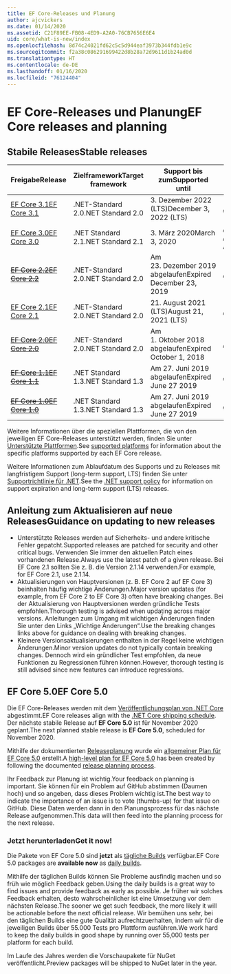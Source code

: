 ```yaml
---
title: EF Core-Releases und Planung
author: ajcvickers
ms.date: 01/14/2020
ms.assetid: C21F89EE-FB08-4ED9-A2A0-76CB7656E6E4
uid: core/what-is-new/index
ms.openlocfilehash: 8d74c24021fd62c5c5d944eaf3973b344fdb1e9c
ms.sourcegitcommit: f2a38c086291699422d8b28a72d9611d1b24ad0d
ms.translationtype: HT
ms.contentlocale: de-DE
ms.lasthandoff: 01/16/2020
ms.locfileid: "76124404"
---
```

# <a name="ef-core-releases-and-planning"></a><span data-ttu-id="7a856-102">EF Core-Releases und Planung</span><span class="sxs-lookup"><span data-stu-id="7a856-102">EF Core releases and planning</span></span>

## <a name="stable-releases"></a><span data-ttu-id="7a856-103">Stabile Releases</span><span class="sxs-lookup"><span data-stu-id="7a856-103">Stable releases</span></span>

| <span data-ttu-id="7a856-104">Freigabe</span><span class="sxs-lookup"><span data-stu-id="7a856-104">Release</span></span> | <span data-ttu-id="7a856-105">Zielframework</span><span class="sxs-lookup"><span data-stu-id="7a856-105">Target framework</span></span> | <span data-ttu-id="7a856-106">Support bis zum</span><span class="sxs-lookup"><span data-stu-id="7a856-106">Supported until</span></span> | <span data-ttu-id="7a856-107">Links</span><span class="sxs-lookup"><span data-stu-id="7a856-107">Links</span></span>
|:--------|------------------|-----------------|------
| [<span data-ttu-id="7a856-108">EF Core 3.1</span><span class="sxs-lookup"><span data-stu-id="7a856-108">EF Core 3.1</span></span>](https://www.nuget.org/packages/Microsoft.EntityFrameworkCore/3.1.1) | <span data-ttu-id="7a856-109">.NET-Standard 2.0</span><span class="sxs-lookup"><span data-stu-id="7a856-109">.NET Standard 2.0</span></span> | <span data-ttu-id="7a856-110">3\. Dezember 2022 (LTS)</span><span class="sxs-lookup"><span data-stu-id="7a856-110">December 3, 2022 (LTS)</span></span> | [<span data-ttu-id="7a856-111">Ankündigung</span><span class="sxs-lookup"><span data-stu-id="7a856-111">Announcement</span></span>](https://devblogs.microsoft.com/dotnet/announcing-entity-framework-core-3-1-and-entity-framework-6-4/)
| [<span data-ttu-id="7a856-112">EF Core 3.0</span><span class="sxs-lookup"><span data-stu-id="7a856-112">EF Core 3.0</span></span>](https://www.nuget.org/packages/Microsoft.EntityFrameworkCore/3.0.1) | <span data-ttu-id="7a856-113">.NET Standard 2.1</span><span class="sxs-lookup"><span data-stu-id="7a856-113">.NET Standard 2.1</span></span> | <span data-ttu-id="7a856-114">3\. März 2020</span><span class="sxs-lookup"><span data-stu-id="7a856-114">March 3, 2020</span></span> | <span data-ttu-id="7a856-115">[Ankündigung](https://devblogs.microsoft.com/dotnet/announcing-ef-core-3-0-and-ef-6-3-general-availability/) / [Wichtige Änderungen](ef-core-3.0/breaking-changes.md)</span><span class="sxs-lookup"><span data-stu-id="7a856-115">[Announcement](https://devblogs.microsoft.com/dotnet/announcing-ef-core-3-0-and-ef-6-3-general-availability/) / [Breaking changes](ef-core-3.0/breaking-changes.md)</span></span>
| <span data-ttu-id="7a856-116">~~[EF Core 2.2](https://www.nuget.org/packages/Microsoft.EntityFrameworkCore/2.2.6)~~</span><span class="sxs-lookup"><span data-stu-id="7a856-116">~~[EF Core 2.2](https://www.nuget.org/packages/Microsoft.EntityFrameworkCore/2.2.6)~~</span></span> | <span data-ttu-id="7a856-117">.NET-Standard 2.0</span><span class="sxs-lookup"><span data-stu-id="7a856-117">.NET Standard 2.0</span></span> | <span data-ttu-id="7a856-118">Am 23. Dezember 2019 abgelaufen</span><span class="sxs-lookup"><span data-stu-id="7a856-118">Expired December 23, 2019</span></span> | [<span data-ttu-id="7a856-119">Ankündigung</span><span class="sxs-lookup"><span data-stu-id="7a856-119">Announcement</span></span>](https://devblogs.microsoft.com/dotnet/announcing-entity-framework-core-2-2/)
| [<span data-ttu-id="7a856-120">EF Core 2.1</span><span class="sxs-lookup"><span data-stu-id="7a856-120">EF Core 2.1</span></span>](https://www.nuget.org/packages/Microsoft.EntityFrameworkCore/2.1.14) | <span data-ttu-id="7a856-121">.NET-Standard 2.0</span><span class="sxs-lookup"><span data-stu-id="7a856-121">.NET Standard 2.0</span></span> | <span data-ttu-id="7a856-122">21. August 2021 (LTS)</span><span class="sxs-lookup"><span data-stu-id="7a856-122">August 21, 2021 (LTS)</span></span> | [<span data-ttu-id="7a856-123">Ankündigung</span><span class="sxs-lookup"><span data-stu-id="7a856-123">Announcement</span></span>](https://devblogs.microsoft.com/dotnet/announcing-entity-framework-core-2-1/)
| <span data-ttu-id="7a856-124">~~[EF Core 2.0](https://www.nuget.org/packages/Microsoft.EntityFrameworkCore/2.0.3)~~</span><span class="sxs-lookup"><span data-stu-id="7a856-124">~~[EF Core 2.0](https://www.nuget.org/packages/Microsoft.EntityFrameworkCore/2.0.3)~~</span></span> | <span data-ttu-id="7a856-125">.NET-Standard 2.0</span><span class="sxs-lookup"><span data-stu-id="7a856-125">.NET Standard 2.0</span></span> | <span data-ttu-id="7a856-126">Am 1. Oktober 2018 abgelaufen</span><span class="sxs-lookup"><span data-stu-id="7a856-126">Expired October 1, 2018</span></span> | [<span data-ttu-id="7a856-127">Ankündigung</span><span class="sxs-lookup"><span data-stu-id="7a856-127">Announcement</span></span>](https://devblogs.microsoft.com/dotnet/announcing-entity-framework-core-2-0/)
| <span data-ttu-id="7a856-128">~~[EF Core 1.1](https://www.nuget.org/packages/Microsoft.EntityFrameworkCore/1.1.6)~~</span><span class="sxs-lookup"><span data-stu-id="7a856-128">~~[EF Core 1.1](https://www.nuget.org/packages/Microsoft.EntityFrameworkCore/1.1.6)~~</span></span> | <span data-ttu-id="7a856-129">.NET Standard 1.3</span><span class="sxs-lookup"><span data-stu-id="7a856-129">.NET Standard 1.3</span></span> | <span data-ttu-id="7a856-130">Am 27. Juni 2019 abgelaufen</span><span class="sxs-lookup"><span data-stu-id="7a856-130">Expired June 27 2019</span></span> | [<span data-ttu-id="7a856-131">Ankündigung</span><span class="sxs-lookup"><span data-stu-id="7a856-131">Announcement</span></span>](https://devblogs.microsoft.com/dotnet/announcing-entity-framework-core-1-1/)
| <span data-ttu-id="7a856-132">~~[EF Core 1.0](https://www.nuget.org/packages/Microsoft.EntityFrameworkCore/1.0.6)~~</span><span class="sxs-lookup"><span data-stu-id="7a856-132">~~[EF Core 1.0](https://www.nuget.org/packages/Microsoft.EntityFrameworkCore/1.0.6)~~</span></span> | <span data-ttu-id="7a856-133">.NET Standard 1.3</span><span class="sxs-lookup"><span data-stu-id="7a856-133">.NET Standard 1.3</span></span> | <span data-ttu-id="7a856-134">Am 27. Juni 2019 abgelaufen</span><span class="sxs-lookup"><span data-stu-id="7a856-134">Expired June 27 2019</span></span> | [<span data-ttu-id="7a856-135">Ankündigung</span><span class="sxs-lookup"><span data-stu-id="7a856-135">Announcement</span></span>](https://devblogs.microsoft.com/dotnet/entity-framework-core-1-0-0-available/)

<span data-ttu-id="7a856-136">Weitere Informationen über die speziellen Plattformen, die von den jeweiligen EF Core-Releases unterstützt werden, finden Sie unter [Unterstützte Plattformen](../platforms/index.md).</span><span class="sxs-lookup"><span data-stu-id="7a856-136">See [supported platforms](../platforms/index.md) for information about the specific platforms supported by each EF Core release.</span></span>

<span data-ttu-id="7a856-137">Weitere Informationen zum Ablaufdatum des Supports und zu Releases mit langfristigem Support (long-term support, LTS) finden Sie unter [Supportrichtlinie für .NET](https://dotnet.microsoft.com/platform/support/policy/dotnet-core).</span><span class="sxs-lookup"><span data-stu-id="7a856-137">See the [.NET support policy](https://dotnet.microsoft.com/platform/support/policy/dotnet-core) for information on support expiration and long-term support (LTS) releases.</span></span>

## <a name="guidance-on-updating-to-new-releases"></a><span data-ttu-id="7a856-138">Anleitung zum Aktualisieren auf neue Releases</span><span class="sxs-lookup"><span data-stu-id="7a856-138">Guidance on updating to new releases</span></span>

* <span data-ttu-id="7a856-139">Unterstützte Releases werden auf Sicherheits- und andere kritische Fehler gepatcht.</span><span class="sxs-lookup"><span data-stu-id="7a856-139">Supported releases are patched for security and other critical bugs.</span></span> <span data-ttu-id="7a856-140">Verwenden Sie immer den aktuellen Patch eines vorhandenen Release.</span><span class="sxs-lookup"><span data-stu-id="7a856-140">Always use the latest patch of a given release.</span></span> <span data-ttu-id="7a856-141">Bei EF Core 2.1 sollten Sie z. B. die Version 2.1.14 verwenden.</span><span class="sxs-lookup"><span data-stu-id="7a856-141">For example, for EF Core 2.1, use 2.1.14.</span></span>
* <span data-ttu-id="7a856-142">Aktualisierungen von Hauptversionen (z. B. EF Core 2 auf EF Core 3) beinhalten häufig wichtige Änderungen.</span><span class="sxs-lookup"><span data-stu-id="7a856-142">Major version updates (for example, from EF Core 2 to EF Core 3) often have breaking changes.</span></span> <span data-ttu-id="7a856-143">Bei der Aktualisierung von Hauptversionen werden gründliche Tests empfohlen.</span><span class="sxs-lookup"><span data-stu-id="7a856-143">Thorough testing is advised when updating across major versions.</span></span> <span data-ttu-id="7a856-144">Anleitungen zum Umgang mit wichtigen Änderungen finden Sie unter den Links „Wichtige Änderungen“.</span><span class="sxs-lookup"><span data-stu-id="7a856-144">Use the breaking changes links above for guidance on dealing with breaking changes.</span></span>
* <span data-ttu-id="7a856-145">Kleinere Versionsaktualisierungen enthalten in der Regel keine wichtigen Änderungen.</span><span class="sxs-lookup"><span data-stu-id="7a856-145">Minor version updates do not typically contain breaking changes.</span></span> <span data-ttu-id="7a856-146">Dennoch wird ein gründlicher Test empfohlen, da neue Funktionen zu Regressionen führen können.</span><span class="sxs-lookup"><span data-stu-id="7a856-146">However, thorough testing is still advised since new features can introduce regressions.</span></span>

## <a name="ef-core-50"></a><span data-ttu-id="7a856-147">EF Core 5.0</span><span class="sxs-lookup"><span data-stu-id="7a856-147">EF Core 5.0</span></span>

<span data-ttu-id="7a856-148">Die EF Core-Releases werden mit dem [Veröffentlichungsplan von .NET Core](https://github.com/dotnet/core/blob/master/roadmap.md) abgestimmt.</span><span class="sxs-lookup"><span data-stu-id="7a856-148">EF Core releases align with the [.NET Core shipping schedule](https://github.com/dotnet/core/blob/master/roadmap.md).</span></span> <span data-ttu-id="7a856-149">Der nächste stabile Release auf **EF Core 5.0** ist für November 2020 geplant.</span><span class="sxs-lookup"><span data-stu-id="7a856-149">The next planned stable release is **EF Core 5.0**, scheduled for November 2020.</span></span>

<span data-ttu-id="7a856-150">Mithilfe der dokumentierten [Releaseplanung](release-planning.md) wurde ein [allgemeiner Plan für EF Core 5.0](ef-core-5.0/plan.md) erstellt.</span><span class="sxs-lookup"><span data-stu-id="7a856-150">A [high-level plan for EF Core 5.0](ef-core-5.0/plan.md) has been created by following the documented [release planning process](release-planning.md).</span></span>

<span data-ttu-id="7a856-151">Ihr Feedback zur Planung ist wichtig.</span><span class="sxs-lookup"><span data-stu-id="7a856-151">Your feedback on planning is important.</span></span> <span data-ttu-id="7a856-152">Sie können für ein Problem auf GitHub abstimmen (Daumen hoch) und so angeben, dass dieses Problem wichtig ist.</span><span class="sxs-lookup"><span data-stu-id="7a856-152">The best way to indicate the importance of an issue is to vote (thumbs-up) for that issue on GitHub.</span></span> <span data-ttu-id="7a856-153">Diese Daten werden dann in den Planungsprozess für das nächste Release aufgenommen.</span><span class="sxs-lookup"><span data-stu-id="7a856-153">This data will then feed into the planning process for the next release.</span></span>

### <a name="get-it-now"></a><span data-ttu-id="7a856-154">Jetzt herunterladen</span><span class="sxs-lookup"><span data-stu-id="7a856-154">Get it now!</span></span>

<span data-ttu-id="7a856-155">Die Pakete von EF Core 5.0 sind **jetzt** als [tägliche Builds](https://github.com/aspnet/AspNetCore/blob/master/docs/DailyBuilds.md) verfügbar.</span><span class="sxs-lookup"><span data-stu-id="7a856-155">EF Core 5.0 packages are **available now** as [daily builds](https://github.com/aspnet/AspNetCore/blob/master/docs/DailyBuilds.md).</span></span> 

<span data-ttu-id="7a856-156">Mithilfe der täglichen Builds können Sie Probleme ausfindig machen und so früh wie möglich Feedback geben.</span><span class="sxs-lookup"><span data-stu-id="7a856-156">Using the daily builds is a great way to find issues and provide feedback as early as possible.</span></span> <span data-ttu-id="7a856-157">Je früher wir solches Feedback erhalten, desto wahrscheinlicher ist eine Umsetzung vor dem nächsten Release.</span><span class="sxs-lookup"><span data-stu-id="7a856-157">The sooner we get such feedback, the more likely it will be actionable before the next official release.</span></span> <span data-ttu-id="7a856-158">Wir bemühen uns sehr, bei den täglichen Builds eine gute Qualität aufrechtzuerhalten, indem wir für die jeweiligen Builds über 55.000 Tests pro Plattform ausführen.</span><span class="sxs-lookup"><span data-stu-id="7a856-158">We work hard to keep the daily builds in good shape by running over 55,000 tests per platform for each build.</span></span>

<span data-ttu-id="7a856-159">Im Laufe des Jahres werden die Vorschaupakete für NuGet veröffentlicht.</span><span class="sxs-lookup"><span data-stu-id="7a856-159">Preview packages will be shipped to NuGet later in the year.</span></span>
